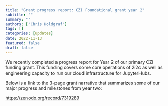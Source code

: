 ```yaml
---
title: "Grant progress report: CZI Foundational grant year 2"
subtitle: ""
summary: ""
authors: ["Chris Holdgraf"]
tags: []
categories: [updates]
date: 2022-11-13
featured: false
draft: false
---
```


We recently completed a progress report for Year 2 of our primary CZI funding grant.
This funding covers some core operations of 2i2c as well as engineering capacity to run our cloud infrastructure for JupyterHubs.

Below is a link to the 3-page grant narrative that summarizes some of our major progress and milestones from year two:

https://zenodo.org/record/7319289
